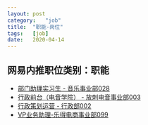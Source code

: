 ```yaml
---
layout:	post
category:	"job"
title:	"职能-岗位"
tags:	[job]
date:	2020-04-14
---
```

## 网易内推职位类别：职能
- [部门助理实习生 - 音乐事业部028](http://mobile.bole.netease.com/bole/boleDetail?id=20550&employeeId=346f03c3cda5f04c&key=all)
- [行政前台（电音学院） - 放刺电音事业部003](http://mobile.bole.netease.com/bole/boleDetail?id=16751&employeeId=346f03c3cda5f04c&key=all)
- [行政策划运营 - 行政部002](http://mobile.bole.netease.com/bole/boleDetail?id=16082&employeeId=346f03c3cda5f04c&key=all)
- [VP业务助理-乐得电商事业部099](http://mobile.bole.netease.com/bole/boleDetail?id=10400&employeeId=346f03c3cda5f04c&key=all)
